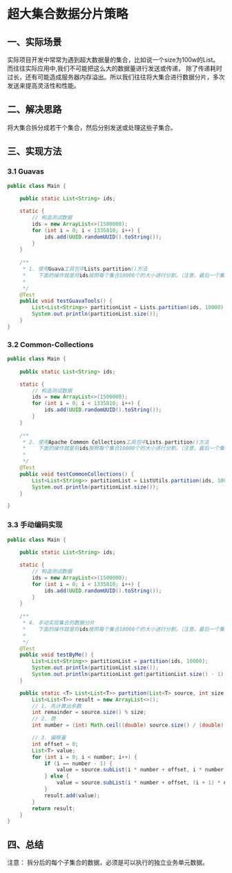 # 超大集合数据分片策略

## 一、实际场景

实际项目开发中常常为遇到超大数据量的集合，比如说一个size为100w的List。而往往实际应用中,我们不可能把这么大的数据量进行发送或传递，
除了传递耗时过长，还有可能造成服务器内存溢出。所以我们往往将大集合进行数据分片，多次发送来提高灵活性和性能。

## 二、解决思路

将大集合拆分成若干个集合，然后分别发送或处理这些子集合。

## 三、实现方法

### 3.1 Guavas

```java
public class Main {
	
	public static List<String> ids;

	static {
		// 构造测试数据
		ids = new ArrayList<>(1500000);
		for (int i = 0; i < 1335810; i++) {
			ids.add(UUID.randomUUID().toString());
		}
	}	
	
	/**
	 * 1. 使用Guava工具包中Lists.partition()方法
	 *    下面的操作就是将ids按照每个集合10000个的大小进行分割。（注意，最后一个集合可能元素不足10000个）
	 *
	 */
	@Test
	public void testGuavaTools() {
		List<List<String>> partitionList = Lists.partition(ids, 10000);
		System.out.println(partitionList.size());
	}
}
```

### 3.2 Common-Collections

```java
public class Main {
	
	public static List<String> ids;

	static {
		// 构造测试数据
		ids = new ArrayList<>(1500000);
		for (int i = 0; i < 1335810; i++) {
			ids.add(UUID.randomUUID().toString());
		}
	}
	
	/**
	 * 2. 使用Apache Common Collections工具包中Lists.partition()方法
	 *    下面的操作就是将ids按照每个集合10000个的大小进行分割。（注意，最后一个集合可能元素不足10000个）
	 *
	 */
	@Test
	public void testCommonCollections() {
		List<List<String>> partitionList = ListUtils.partition(ids, 10000);
		System.out.println(partitionList.size());
	}

}
```

### 3.3 手动编码实现

```java
public class Main {
	
	public static List<String> ids;

	static {
		// 构造测试数据
		ids = new ArrayList<>(1500000);
		for (int i = 0; i < 1335810; i++) {
			ids.add(UUID.randomUUID().toString());
		}
	}	
	
	/**
	 * 4. 手动实现集合的数据分片
	 *    下面的操作就是将ids按照每个集合10000个的大小进行分割。（注意，最后一个集合可能元素不足10000个）
	 *
	 */
	@Test
	public void testByMe() {
		List<List<String>> partitionList = partition(ids, 10000);
		System.out.println(partitionList.size());
		System.out.println(partitionList.get(partitionList.size() - 1).size());
	}

	public static <T> List<List<T>> partition(List<T> source, int size) {
		List<List<T>> result = new ArrayList<>();
		// 1. 先计算出余数
		int remainder = source.size() % size;
		// 2. 商
		int number = (int) Math.ceil((double) source.size() / (double) size);

		// 3. 偏移量
		int offset = 0;
		List<T> value;
		for (int i = 0; i < number; i++) {
			if (i == number - 1) {
				value = source.subList(i * number + offset, i * number + offset + remainder);
			} else {
				value = source.subList(i * number + offset, (i + 1) * number + offset);
			}
			result.add(value);
		}
		return result;
	}
}
```


## 四、总结

注意： 拆分后的每个子集合的数据，必须是可以执行的独立业务单元数据。




































